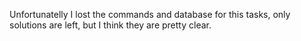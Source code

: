 Unfortunatelly I lost the commands and database for this tasks, only solutions are left, but I think they are pretty clear.
